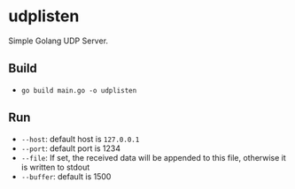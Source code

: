 # udplisten

Simple Golang UDP Server.

## Build
* `go build main.go -o udplisten`

## Run
* `--host`: default host is `127.0.0.1`
* `--port`: default port is 1234
* `--file`: If set, the received data will be appended to this file, otherwise it is written to stdout
* `--buffer`: default is 1500
